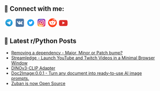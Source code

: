 ## 🔎 Connect with me:
[<img src="https://github.com/bullbesh/bullbesh/blob/main/images/Telegram.png" width="32" height="32" />](https://t.me/bullbesh)
[<img src="https://github.com/bullbesh/bullbesh/blob/main/images/VK.png" width="32" height="32" />](https://vk.com/bullbesh)
[<img src="https://github.com/bullbesh/bullbesh/blob/main/images/Twitter.png" width="32" height="32" />](https://twitter.com/bullbesh1)
[<img src="https://github.com/bullbesh/bullbesh/blob/main/images/Instagram.png" width="32" height="32" />](https://www.instagram.com/bullbesh)
[<img src="https://github.com/bullbesh/bullbesh/blob/main/images/Reddit.png" width="32" height="32" />](https://www.reddit.com/user/bullbesh)
[<img src="https://github.com/bullbesh/bullbesh/blob/main/images/YouTube.png" width="32" height="32" />](https://www.youtube.com/channel/UCtfjRs6uzgq5mfm8S06WTcg)

## 📕 Latest r/Python Posts
<!-- BLOG-POST-LIST:START -->
- [Removing a dependency - Major, Minor or Patch bump?](https://www.reddit.com/r/Python/comments/1n7pe37/removing_a_dependency_major_minor_or_patch_bump/)
- [Streamledge - Launch YouTube and Twitch Videos in a Minimal Browser Window](https://www.reddit.com/r/Python/comments/1n7neyq/streamledge_launch_youtube_and_twitch_videos_in_a/)
- [DINOv3-CLIP Adapter](https://www.reddit.com/r/Python/comments/1n7ibkk/dinov3clip_adapter/)
- [Doc2Image:0.0.1 - Turn any document into ready-to-use AI image prompts.](https://www.reddit.com/r/Python/comments/1n7epjm/doc2image001_turn_any_document_into_readytouse_ai/)
- [Zuban is now Open Source](https://www.reddit.com/r/Python/comments/1n7e1oa/zuban_is_now_open_source/)
<!-- BLOG-POST-LIST:END -->
